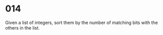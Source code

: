 # 014

Given a list of integers, sort them by the number of matching bits with the others in the list.
